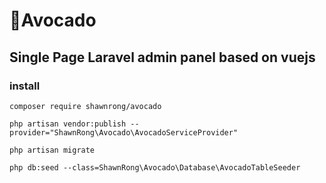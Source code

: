 # 🥑Avocado
## Single Page Laravel admin panel based on vuejs 


### install 

`composer require shawnrong/avocado`

`php artisan vendor:publish --provider="ShawnRong\Avocado\AvocadoServiceProvider"`

`php artisan migrate`

`php db:seed --class=ShawnRong\Avocado\Database\AvocadoTableSeeder`
